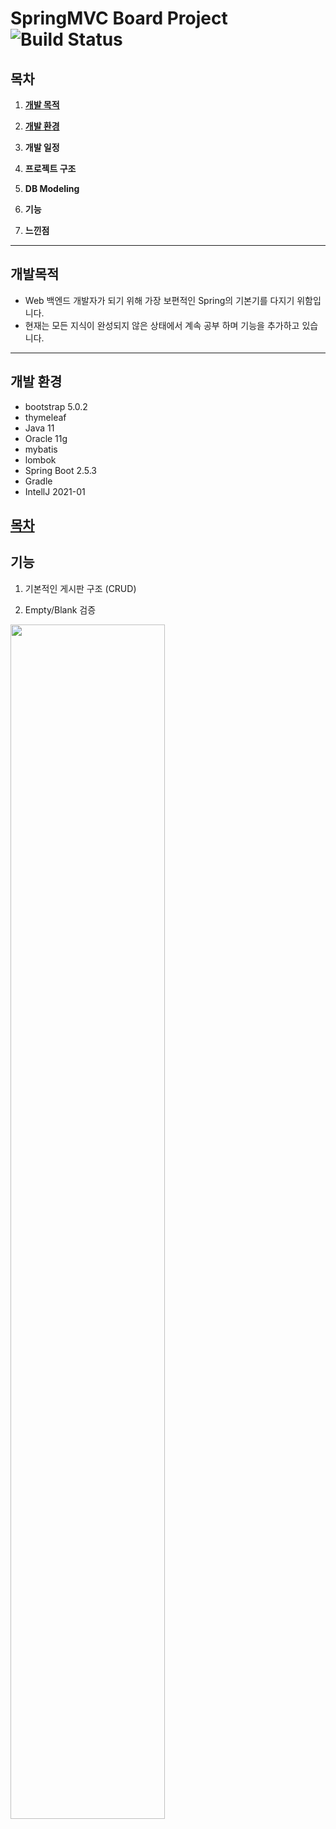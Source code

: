 # SpringMVC Board Project ![Build Status](https://travis-ci.com/hsp0404/SpringMVCBoard.svg?branch=master)
## 목차
1. [**개발 목적**](#개발-목적)

2. [**개발 환경**](#개발-환경)

3. **개발 일정**

4. **프로젝트 구조**

5. **DB Modeling**

6. **기능**

7. **느낀점**
---
## 개발목적
* Web 백엔드 개발자가 되기 위해 가장 보편적인 Spring의 기본기를 다지기 위함입니다.
* 현재는 모든 지식이 완성되지 않은 상태에서 계속 공부 하며 기능을 추가하고 있습니다.
---
## 개발 환경
* bootstrap 5.0.2
* thymeleaf 
* Java 11
* Oracle 11g
* mybatis
* lombok
* Spring Boot 2.5.3
* Gradle
* IntellJ 2021-01


[목차](#목차)
---
## 기능

1. 기본적인 게시판 구조 (CRUD)

2. Empty/Blank 검증
<img src="https://user-images.githubusercontent.com/73703641/127738053-ee971588-47fe-4824-87da-2426c1d7e5d0.gif" width="70%" height="70%">



